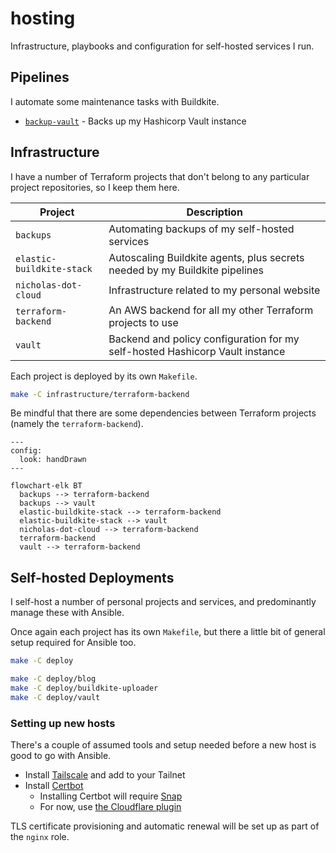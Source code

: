 # hosting

Infrastructure, playbooks and configuration for self-hosted services I run.

## Pipelines

I automate some maintenance tasks with Buildkite.

- [`backup-vault`](https://buildkite.com/nchlswhttkr/backup-vault) - Backs up my Hashicorp Vault instance

## Infrastructure

I have a number of Terraform projects that don't belong to any particular project repositories, so I keep them here.

| Project                   | Description                                                                  |
| ------------------------- | ---------------------------------------------------------------------------- |
| `backups`                 | Automating backups of my self-hosted services                                |
| `elastic-buildkite-stack` | Autoscaling Buildkite agents, plus secrets needed by my Buildkite pipelines  |
| `nicholas-dot-cloud`      | Infrastructure related to my personal website                                |
| `terraform-backend`       | An AWS backend for all my other Terraform projects to use                    |
| `vault`                   | Backend and policy configuration for my self-hosted Hashicorp Vault instance |

<!-- https://github.com/nchlswhttkr/hosting/tree/9c2a80cc908db6f109b2ed3269e022d77eb3b736/infrastructure/nicholas-dot-cloud-preview -->

Each project is deployed by its own `Makefile`.

```sh
make -C infrastructure/terraform-backend
```

Be mindful that there are some dependencies between Terraform projects (namely the `terraform-backend`).

```mermaid
---
config:
  look: handDrawn
---

flowchart-elk BT
  backups --> terraform-backend
  backups --> vault
  elastic-buildkite-stack --> terraform-backend
  elastic-buildkite-stack --> vault
  nicholas-dot-cloud --> terraform-backend
  terraform-backend
  vault --> terraform-backend
```

## Self-hosted Deployments

I self-host a number of personal projects and services, and predominantly manage these with Ansible.

Once again each project has its own `Makefile`, but there a little bit of general setup required for Ansible too.

```sh
make -C deploy

make -C deploy/blog
make -C deploy/buildkite-uploader
make -C deploy/vault
```

### Setting up new hosts

There's a couple of assumed tools and setup needed before a new host is good to go with Ansible.

- Install [Tailscale](https://tailscale.com/kb/1031/install-linux/) and add to your Tailnet
- Install [Certbot](https://certbot.eff.org/instructions)
  - Installing Certbot will require [Snap](https://snapcraft.io/docs/installing-snap-on-raspbian)
  - For now, use [the Cloudflare plugin](https://certbot-dns-cloudflare.readthedocs.io/en/stable/)

TLS certificate provisioning and automatic renewal will be set up as part of the `nginx` role.
